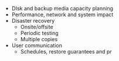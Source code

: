 - DIsk and backup media capacity planning
- Performance, network and system impact
- Disaster recovery
	- Onsite/offsite
	- Periodic testing
	- Multiple copies
- User communication
	- Schedules, restore guarantees and pr